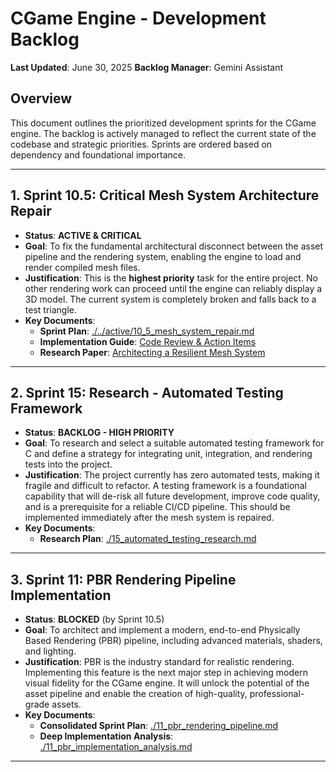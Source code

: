 # CGame Engine - Development Backlog

**Last Updated**: June 30, 2025
**Backlog Manager**: Gemini Assistant

## Overview

This document outlines the prioritized development sprints for the CGame engine. The backlog is actively managed to reflect the current state of the codebase and strategic priorities. Sprints are ordered based on dependency and foundational importance.

---

## 1. Sprint 10.5: Critical Mesh System Architecture Repair

*   **Status**: **ACTIVE & CRITICAL**
*   **Goal**: To fix the fundamental architectural disconnect between the asset pipeline and the rendering system, enabling the engine to load and render compiled mesh files.
*   **Justification**: This is the **highest priority** task for the entire project. No other rendering work can proceed until the engine can reliably display a 3D model. The current system is completely broken and falls back to a test triangle.
*   **Key Documents**:
    *   **Sprint Plan**: [./../active/10_5_mesh_system_repair.md](./../active/10_5_mesh_system_repair.md)
    *   **Implementation Guide**: [Code Review & Action Items](./../active/10_5_mesh_system_repair_code_review.md)
    *   **Research Paper**: [Architecting a Resilient Mesh System](./../active/10_5_mesh_system_repair_research.md)

---

## 2. Sprint 15: Research - Automated Testing Framework

*   **Status**: **BACKLOG - HIGH PRIORITY**
*   **Goal**: To research and select a suitable automated testing framework for C and define a strategy for integrating unit, integration, and rendering tests into the project.
*   **Justification**: The project currently has zero automated tests, making it fragile and difficult to refactor. A testing framework is a foundational capability that will de-risk all future development, improve code quality, and is a prerequisite for a reliable CI/CD pipeline. This should be implemented immediately after the mesh system is repaired.
*   **Key Documents**:
    *   **Research Plan**: [./15_automated_testing_research.md](./15_automated_testing_research.md)

---

## 3. Sprint 11: PBR Rendering Pipeline Implementation

*   **Status**: **BLOCKED** (by Sprint 10.5)
*   **Goal**: To architect and implement a modern, end-to-end Physically Based Rendering (PBR) pipeline, including advanced materials, shaders, and lighting.
*   **Justification**: PBR is the industry standard for realistic rendering. Implementing this feature is the next major step in achieving modern visual fidelity for the CGame engine. It will unlock the potential of the asset pipeline and enable the creation of high-quality, professional-grade assets.
*   **Key Documents**:
    *   **Consolidated Sprint Plan**: [./11_pbr_rendering_pipeline.md](./11_pbr_rendering_pipeline.md)
    *   **Deep Implementation Analysis**: [./11_pbr_implementation_analysis.md](./11_pbr_implementation_analysis.md)

---